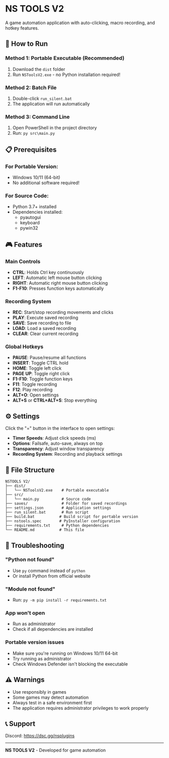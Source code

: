 # NS TOOLS V2

A game automation application with auto-clicking, macro recording, and hotkey features.

## 🚀 How to Run

### Method 1: Portable Executable (Recommended)
1. Download the `dist` folder
2. Run `NSToolsV2.exe` - no Python installation required!

### Method 2: Batch File
1. Double-click `run_silent.bat`
2. The application will run automatically

### Method 3: Command Line
1. Open PowerShell in the project directory
2. Run: `py src\main.py`

## 📋 Prerequisites

### For Portable Version:
- Windows 10/11 (64-bit)
- No additional software required!

### For Source Code:
- Python 3.7+ installed
- Dependencies installed:
  - pyautogui
  - keyboard
  - pywin32

## 🎮 Features

### Main Controls
- **CTRL**: Holds Ctrl key continuously
- **LEFT**: Automatic left mouse button clicking
- **RIGHT**: Automatic right mouse button clicking
- **F1-F10**: Presses function keys automatically

### Recording System
- **REC**: Start/stop recording movements and clicks
- **PLAY**: Execute saved recording
- **SAVE**: Save recording to file
- **LOAD**: Load a saved recording
- **CLEAR**: Clear current recording

### Global Hotkeys
- **PAUSE**: Pause/resume all functions
- **INSERT**: Toggle CTRL hold
- **HOME**: Toggle left click
- **PAGE UP**: Toggle right click
- **F1-F10**: Toggle function keys
- **F11**: Toggle recording
- **F12**: Play recording
- **ALT+O**: Open settings
- **ALT+S** or **CTRL+ALT+S**: Stop everything

## ⚙️ Settings

Click the "=" button in the interface to open settings:

- **Timer Speeds**: Adjust click speeds (ms)
- **Options**: Failsafe, auto-save, always on top
- **Transparency**: Adjust window transparency
- **Recording System**: Recording and playback settings

## 📁 File Structure

```
NSTOOLS V2/
├── dist/
│   └── NSToolsV2.exe    # Portable executable
├── src/
│   └── main.py          # Source code
├── saves/               # Folder for saved recordings
├── settings.json        # Application settings
├── run_silent.bat       # Run script
├── build.bat           # Build script for portable version
├── nstools.spec        # PyInstaller configuration
├── requirements.txt     # Python dependencies
└── README.md           # This file
```

## 🔧 Troubleshooting

### "Python not found"
- Use `py` command instead of `python`
- Or install Python from official website

### "Module not found"
- Run: `py -m pip install -r requirements.txt`

### App won't open
- Run as administrator
- Check if all dependencies are installed

### Portable version issues
- Make sure you're running on Windows 10/11 64-bit
- Try running as administrator
- Check Windows Defender isn't blocking the executable

## ⚠️ Warnings

- Use responsibly in games
- Some games may detect automation
- Always test in a safe environment first
- The application requires administrator privileges to work properly

## 📞 Support

Discord: https://dsc.gg/nsplugins

---
**NS TOOLS V2** - Developed for game automation
